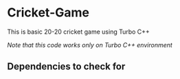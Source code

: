 # Cricket-Game
This is basic 20-20 cricket game using Turbo C++

*Note that this code works only on Turbo C++ environment*
## Dependencies to check for
